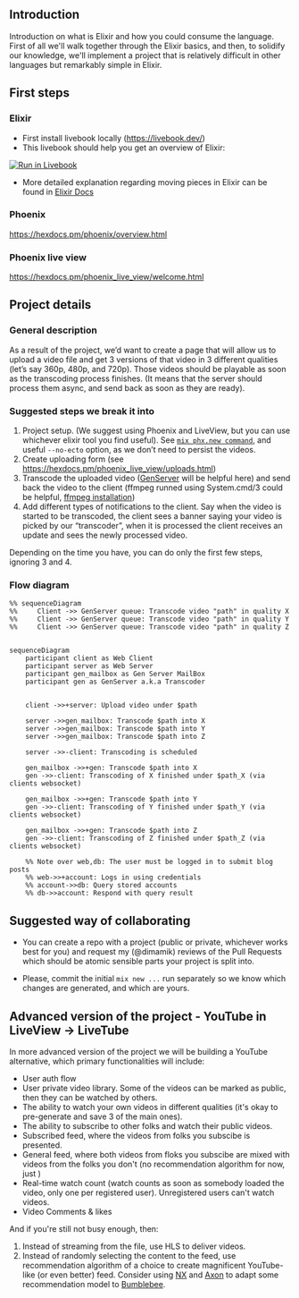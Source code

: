 ## Introduction

Introduction on what is Elixir and how you could consume the language.
First of all we'll walk together through the Elixir basics, and then, to solidify our knowledge, we'll implement a project that is relatively difficult in other languages but remarkably simple in Elixir.

## First steps

### Elixir

- First install livebook locally (https://livebook.dev/)
- This livebook should help you get an overview of Elixir:

[![Run in Livebook](https://livebook.dev/badge/v1/blue.svg)](https://livebook.dev/run?url=https://github.com/dimamik/learn_elixir_livebook/blob/main/01_Introduction.livemd)

- More detailed explanation regarding moving pieces in Elixir can be found in [Elixir Docs](https://hexdocs.pm/elixir/introduction.html)

### Phoenix

https://hexdocs.pm/phoenix/overview.html

### Phoenix live view

https://hexdocs.pm/phoenix_live_view/welcome.html

## Project details

### General description

As a result of the project, we’d want to create a page that will allow us to upload a video file and get 3 versions of that video in 3 different qualities (let’s say 360p, 480p, and 720p).
Those videos should be playable as soon as the transcoding process finishes. (It means that the server should process them async, and send back as soon as they are ready).

### Suggested steps we break it into

1. Project setup. (We suggest using Phoenix and LiveView, but you can use whichever elixir tool you find useful). See [`mix phx.new command`](https://hexdocs.pm/phoenix/Mix.Tasks.Phx.New.html), and useful `--no-ecto` option, as we don’t need to persist the videos.
1. Create uploading form (see https://hexdocs.pm/phoenix_live_view/uploads.html)
1. Transcode the uploaded video ([GenServer](https://hexdocs.pm/elixir/1.17.1/GenServer.html) will be helpful here) and send back the video to the client (ffmpeg runned using System.cmd/3 could be helpful, [ffmpeg installation](https://phoenixnap.com/kb/ffmpeg-mac))
1. Add different types of notifications to the client. Say when the video is started to be transcoded, the client sees a banner saying your video is picked by our “transcoder”, when it is processed the client receives an update and sees the newly processed video.

Depending on the time you have, you can do only the first few steps, ignoring 3 and 4.

### Flow diagram

```mermaid
%% sequenceDiagram
%%     Client ->> GenServer queue: Transcode video "path" in quality X
%%     Client ->> GenServer queue: Transcode video "path" in quality Y
%%     Client ->> GenServer queue: Transcode video "path" in quality Z


sequenceDiagram
    participant client as Web Client
    participant server as Web Server
    participant gen_mailbox as Gen Server MailBox
    participant gen as GenServer a.k.a Transcoder


    client ->>+server: Upload video under $path

    server ->>gen_mailbox: Transcode $path into X
    server ->>gen_mailbox: Transcode $path into Y
    server ->>gen_mailbox: Transcode $path into Z

    server ->>-client: Transcoding is scheduled

    gen_mailbox ->>+gen: Transcode $path into X 
    gen ->>-client: Transcoding of X finished under $path_X (via clients websocket)

    gen_mailbox ->>+gen: Transcode $path into Y 
    gen ->>-client: Transcoding of Y finished under $path_Y (via clients websocket)

    gen_mailbox ->>+gen: Transcode $path into Z 
    gen ->>-client: Transcoding of Z finished under $path_Z (via clients websocket)

    %% Note over web,db: The user must be logged in to submit blog posts
    %% web->>+account: Logs in using credentials
    %% account->>db: Query stored accounts
    %% db->>account: Respond with query result
```

## Suggested way of collaborating

- You can create a repo with a project (public or private, whichever works best for you) and request my (@dimamik) reviews of the Pull Requests which should be atomic sensible parts your project is split into.

- Please, commit the initial `mix new ...` run separately so we know which changes are generated, and which are yours.

## Advanced version of the project - YouTube in LiveView -> LiveTube

In more advanced version of the project we will be building a YouTube alternative, which primary functionalities will include:

- User auth flow
- User private video library. Some of the videos can be marked as public, then they can be watched by others.
- The ability to watch your own videos in different qualities (it's okay to pre-generate and save 3 of the main ones).
- The ability to subscribe to other folks and watch their public videos.
- Subscribed feed, where the videos from folks you subscibe is presented.
- General feed, where both videos from floks you subscibe are mixed with videos from the folks you don't (no recommendation algorithm for now, just )
- Real-time watch count (watch counts as soon as somebody loaded the video, only one per registered user). Unregistered users can't watch videos.
- Video Comments & likes

And if you're still not busy enough, then:

1. Instead of streaming from the file, use HLS to deliver videos.
1. Instead of randomly selecting the content to the feed, use recommendation algorithm of a choice to create magnificent YouTube-like (or even better) feed. Consider using [NX](https://github.com/elixir-nx/nx) and [Axon](https://hexdocs.pm/axon/Axon.html) to adapt some recommendation model to [Bumblebee](https://github.com/elixir-nx/bumblebee).
